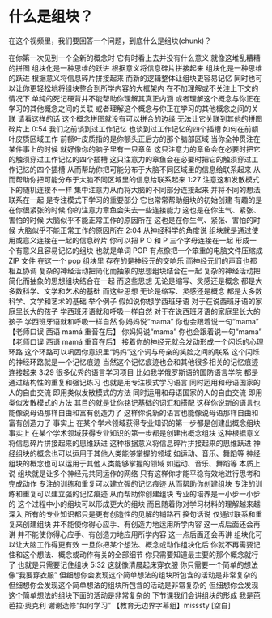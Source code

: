 # 什么是组块？

在这个视频里，我们要回答一个问题，到底什么是组块(chunk)？

在你第一次见到一个全新的概念时 它有时看上去并没有什么意义 就像这堆乱糟糟的拼图 组块化是一种思维的跃进 根据意义将信息碎片拼接起来 组块化是一种思维的跃进 根据意义将信息碎片拼接起来 而新的逻辑整体让组块更容易记忆 同时也可以让你更轻松地将组块整合到所学内容的大框架内 在不加理解或不关注上下文的情况下 单纯的死记硬背并不能帮助你理解其真正内涵 或者理解这个概念与你正在学习的其他概念之间的关联 或者理解这个概念与你正在学习的其他概念之间的关联 请看这样的话 这个概念拼图就没有可以拼合的边缘 无法让它关联到其他的拼图碎片上
0:54
我们之前谈到过工作记忆 也谈到过工作记忆的四个插槽 如何在前额叶皮质区域工作 前额叶皮质指的是你额头正后方的那个脑部区域 当你全神贯注在某件事上的时候 就好像你的脑子里有一只章鱼 这只注意力的章鱼会在必要时把它的触须穿过工作记忆的四个插槽 这只注意力的章鱼会在必要时把它的触须穿过工作记忆的四个插槽 从而帮助你把可能分布于大脑不同区域里的信息给联系起来 从而帮助你把可能分布于大脑不同区域里的信息给联系起来
1:27
注意这和发散模式下的随机连接不一样 集中注意力从而将大脑的不同部分连接起来 并将不同的想法联系在一起 是专注模式下学习的重要部分 它也常常帮助组块的初始创建 有趣的是 在你很紧张的时候 你的注意力章鱼会失去一些连接能力 这也是在你生气、紧张、害怕的时候 大脑似乎不能正常工作的原因所在 这也是在你生气、紧张、害怕的时候 大脑似乎不能正常工作的原因所在
2:04
从神经科学的角度说 组块就是通过使用或意义连接在一起的信息碎片 你可以把 P O 和 P 三个字母连接在一起 形成一个有意义且容易记忆的组块 也就是单词 POP 有点像把一个笨重的电脑文件压缩成 ZIP 文件 在这一个 pop 组块里 存在的是神经元的交响乐 而神经元们的声音也都相互协调 复杂的神经活动把简化而抽象的思想组块结合在一起 复杂的神经活动把简化而抽象的思想组块结合在一起 而这些思想 无论是缩写、灵感还是概念 都是大多数科学、文学和艺术的基础 而这些思想 无论是缩写、灵感还是概念 都是大多数科学、文学和艺术的基础 举个例子 假如说你想学西班牙语 对于在说西班牙语的家庭里长大的孩子 学西班牙语就和呼吸一样自然 对于在说西班牙语的家庭里长大的孩子 学西班牙语就和呼吸一样自然 你妈妈说“mama” 你也会跟着说一句“mama” 【老师口误 西语 mamá 重音在后】 你妈妈说“mama” 你也会跟着说一句“mama” 【老师口误 西语 mamá 重音在后】 接着你的神经元就会发动形成一个闪烁的心理环路 这个环路可以巩固你意识里“妈妈”这个词与母亲的笑脸之间的联系 这个闪烁的神经环路就是一个记忆痕迹 当然这个记忆痕迹也会和其他很多相关的记忆痕迹连接起来
3:29
很多优秀的语言学习项目 比如我学俄罗斯语的国防语言学院 都是通过结构性的重复和强记练习 也就是用专注模式学习语言 同时运用和母语国家的人的自由交流 即用类似发散模式的方法 同时运用和母语国家的人的自由交流 即用类似发散模式的方法 其目的就是让你铭记基础的词汇和搭配 这样你说新的语言也能像说母语那样自由和富有创造力了 这样你说新的语言也能像说母语那样自由和富有创造力了 事实上 在某个学术领域获得专业知识的第一步都是创建出概念组块 事实上 在某个学术领域获得专业知识的第一步都是创建出概念组块 这种根据意义将信息碎片拼接起来的思维跃进 这种根据意义将信息碎片拼接起来的思维跃进 神经组块的概念也可以运用于其他人类能够掌握的领域 如运动、音乐、舞蹈等 神经组块的概念也可以运用于其他人类能够掌握的领域 如运动、音乐、舞蹈等 本质上说 组块就是让多个神经元共同运作的网络 只有这样你才能平稳有效地进行思考和完成动作 专注的训练和重复可以建立强的记忆痕迹 从而帮助你创建组块 专注的训练和重复可以建立强的记忆痕迹 从而帮助你创建组块 专业的培养是一小步一小步的 这个过程中小的组块可以形成更大的组块 而且随着你对学习材料的理解越来越深入 所有的专业知识都只是更有创造性的见解的铺路石 换句话说 仅通过联系和重复来创建组块 并不能使你得心应手、有创造力地运用所学内容 这一点后面还会再讲 并不能使你得心应手、有创造力地应用所学内容 这一点后面还会再讲 组块化可以让大脑工作得更有效 一旦你把某个想法、概念或动作组块化后 你就不再需要记住和这个想法、概念或动作有关的全部细节 你只需要知道最主要的那个概念就行了 也就是只需要记住组块
5:32
这就像清晨起床穿衣服 你只需要一个简单的想法 像“我要穿衣服” 但细想你会发现这个简单想法的组块所包含的活动是非常复杂的 但细想你会发现这个简单想法的组块所包含的活动是非常复杂的 但细想你会发现这个简单想法的组块下面的活动是非常复杂的 下节课我们会讲组块的形成 我是芭芭拉·奥克利 谢谢选修“如何学习” 【教育无边界字幕组】misssty [空白]
